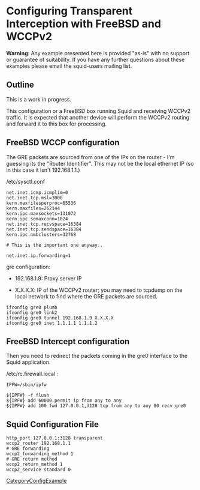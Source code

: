# Configuring Transparent Interception with FreeBSD and WCCPv2

**Warning**: Any example presented here is provided "as-is" with no
support or guarantee of suitability. If you have any further questions
about these examples please email the squid-users mailing list.

## Outline

This is a work in progress.

This configuration or a FreeBSD box running Squid and receiving WCCPv2
traffic. It is expected that another device will perform the WCCPv2
routing and forward it to this box for processing.

## FreeBSD WCCP configuration

The GRE packets are sourced from one of the IPs on the router - I'm
guessing its the "Router Identifier". This may not be the local ethernet
IP (so in this case it isn't 192.168.1.1.)

/etc/sysctl.conf

    net.inet.icmp.icmplim=0
    net.inet.tcp.msl=3000
    kern.maxfilesperproc=65536
    kern.maxfiles=262144
    kern.ipc.maxsockets=131072
    kern.ipc.somaxconn=1024
    net.inet.tcp.recvspace=16384
    net.inet.tcp.sendspace=16384
    kern.ipc.nmbclusters=32768
    
    # This is the important one anyway..
    
    net.inet.ip.forwarding=1

gre configuration:

  - 192.168.1.9: Proxy server IP

  - X.X.X.X: IP of the WCCPv2 router; you may need to tcpdump on the
    local network to find where the GRE packets are sourced.

<!-- end list -->

    ifconfig gre0 plumb
    ifconfig gre0 link2
    ifconfig gre0 tunnel 192.168.1.9 X.X.X.X
    ifconfig gre0 inet 1.1.1.1 1.1.1.2

## FreeBSD Intercept configuration

Then you need to redirect the packets coming in the gre0 interface to
the Squid application.

/etc/rc.firewall.local :

    IPFW=/sbin/ipfw
    
    ${IPFW} -f flush
    ${IPFW} add 60000 permit ip from any to any
    ${IPFW} add 100 fwd 127.0.0.1,3128 tcp from any to any 80 recv gre0

## Squid Configuration File

    http_port 127.0.0.1:3128 transparent
    wccp2_router 192.168.1.1
    # GRE forwarding
    wccp2_forwarding_method 1
    # GRE return method
    wccp2_return_method 1
    wccp2_service standard 0

[CategoryConfigExample](https://wiki.squid-cache.org/ConfigExamples/Intercept/FreeBsdWccp2Receiver/CategoryConfigExample#)
